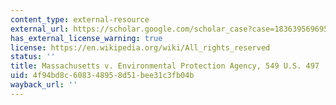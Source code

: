 ```yaml
---
content_type: external-resource
external_url: https://scholar.google.com/scholar_case?case=18363956969502505811&q=Massachusetts+v.+Environmental+Protection+Agency,+549+U.S.+497&hl=en&as_sdt=40000006
has_external_license_warning: true
license: https://en.wikipedia.org/wiki/All_rights_reserved
status: ''
title: Massachusetts v. Environmental Protection Agency, 549 U.S. 497
uid: 4f94bd8c-6083-4895-8d51-bee31c3fb04b
wayback_url: ''
---
```

